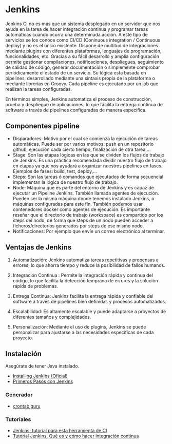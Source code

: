 # Jenkins

Jenkins CI no es más que un sistema desplegado en un servidor que nos ayuda en la tarea de hacer integración continua y programar tareas automáticas cuando ocurra una determinada acción. A este tipo de servicios se los conoce como CI/CD (Coninuous integration / Continuous deploy) y no es el único existente. Dispone de multitud de integraciones mediante plugins con diferentes plataformas, lenguajes de programación, funcionalidades, etc. Gracias a su fácil desarrollo y amplia configuración permite gestionar compilaciones, notificaciones, despliegues, seguimiento de calidad de código, generar documentación o simplemente comprobar periódicamente el estado de un servicio. Su lógica esta basada en pipelines, desarrollado mediante una sintaxis propia de la plataforma o mediante librerías en Groovy. Cada pipeline es ejecutado por un job que realizan la tareas configuradas.

En términos simples, Jenkins automatiza el proceso de construcción, prueba y despliegue de aplicaciones, lo que facilita la entrega continua de software a través de pipelines configuradas de manera específica.

## Componentes pipeline

- Disparadores: Motivo por el cual se comienza la ejecución de tareas automáticas. Puede ser por varios motivos: push en un repositorio github, ejecución cada cierto tiempo, finalización de otra tarea,…
- Stage: Son las etapas lógicas en las que se dividen los flujos de trabajo de Jenkins. Es una práctica recomendada dividir nuestro flujo de trabajo en etapas ya que nos ayudará a organizar nuestros pipelines en fases. Ejemplos de fases: build, test, deploy,…
- Steps: Son las tareas ó comandos que ejecutados de forma secuencial implementan la lógica de nuestro flujo de trabajo.
- Node: Máquina que es parte del entorno de Jenkins y es capaz de ejecutar un Pipeline Jenkins. También llamada agentes de ejecución. Pueden ser la misma máquina donde tenemos instalado Jenkins, o máquinas configuradas para este fin. También podemos usar contenedores docker como agentes de ejecución. Es importante reseñar que el directorio de trabajo (workspace) es compartido por los steps del nodo, de forma que steps de un nodo pueden acceder a ficheros/directorios generados por steps de ese mismo nodo.
- Notificaciones: Por ejemplo que envíe un correo electrónico al terminar.

## Ventajas de Jenkins

1. Automatización: Jenkins automatiza tareas repetitivas y propensas a errores, lo que ahorra tiempo y reduce la posibilidad de fallos humanos.

2. Integración Continua : Permite la integración rápida y continua del código, lo que facilita la detección temprana de errores y la solución rápida de problemas.

3. Entrega Continua: Jenkins facilita la entrega rápida y confiable del software a través de pipelines bien definidas y procesos automatizados.

4. Escalabilidad: Es altamente escalable y puede adaptarse a proyectos de diferentes tamaños y complejidades.

5. Personalización: Mediante el uso de plugins, Jenkins se puede personalizar para ajustarse a las necesidades específicas de cada proyecto.

## Instalación

Asegúrate de tener Java instalado.

- [Installing Jenkins (Oficial)](https://www.jenkins.io/doc/book/installing/windows/)
- [Primeros Pasos con Jenkins](https://webipedia.es/tecnologia/cursos/jenkins-tutorial-primeros-pasos/)

### Generador

- [crontab guru](https://crontab.guru/)

### Tutoriales

- [Jenkins: tutorial para esta herramienta de CI](https://www.ionos.es/digitalguide/paginas-web/desarrollo-web/jenkins-tutorial/)
- [Tutorial Jenkins. Qué es y cómo hacer integración continua](https://codingpotions.com/jenkins-integracion-continua/)
